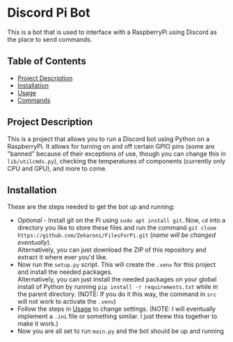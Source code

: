 # Discord Pi Bot
This is a bot that is used to interface with a RaspberryPi using Discord as the place to send commands.

## Table of Contents
- [Project Description](#project-description)
- [Installation](#installation)
- [Usage](#usage)
- [Commands](#commands)

## Project Description

This is a project that allows you to run a Discord bot using Python on a RaspberryPi. It allows for turning on and off certain GPIO pins (some are "banned" because of their exceptions of use, though you can change this in `lib/utilcmds.py`), checking the temperatures of components (currently only CPU and GPU), and more to come.

## Installation

These are the steps needed to get the bot up and running:
- *Optional* - Install git on the Pi using `sudo apt install git`. Now, `cd` into a directory you like to store these files and run the command `git clone https://github.com/Zekaroni/FilesForPi.git` (_name will be changed eventually_).<br>
Alternatively, you can just download the ZIP of this repository and extract it where ever you'd like.
- Now run the `setup.py` script. This will create the `.venv` for this project and install the needed packages.<br>
Alternatively, you can just install the needed packages on your global install of Python by running `pip install -r requirements.txt` while in the parent directory. (NOTE: If you do it this way, the command in `src` will not work to activate the `.venv`)
- Follow the steps in [Usage](#usage) to change settings. (NOTE: I will eventually implement a `.ini` file or something similar. I just threw this together to make it work.)
- Now you are all set to run `main.py` and the bot should be up and running
